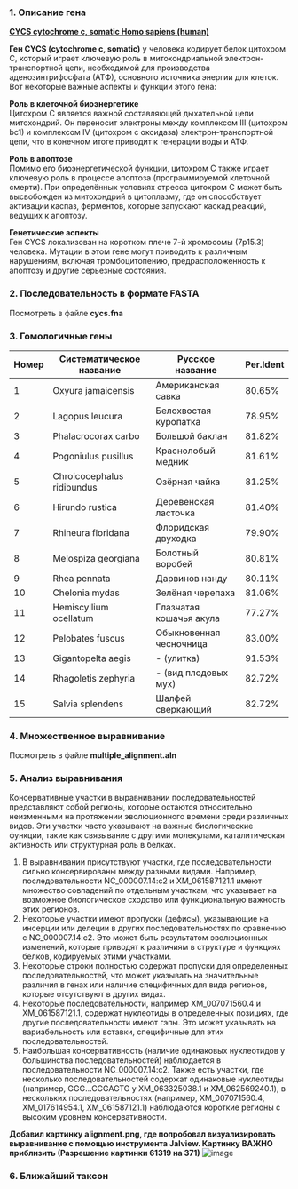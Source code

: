 ### 1. Описание гена
[**CYCS cytochrome c, somatic Homo sapiens (human)**](https://www.ncbi.nlm.nih.gov/gene/54205)

**Ген CYCS (cytochrome c, somatic)** у человека кодирует белок цитохром C, который играет ключевую роль в митохондриальной электрон-транспортной цепи, необходимой для производства аденозинтрифосфата (АТФ), основного источника энергии для клеток. Вот некоторые важные аспекты и функции этого гена:

**Роль в клеточной биоэнергетике** <br/>
Цитохром C является важной составляющей дыхательной цепи митохондрий. Он переносит электроны между комплексом III (цитохром bc1) и комплексом IV (цитохром c оксидаза) электрон-транспортной цепи, что в конечном итоге приводит к генерации воды и АТФ.

**Роль в апоптозе** <br/>
Помимо его биоэнергетической функции, цитохром C также играет ключевую роль в процессе апоптоза (программируемой клеточной смерти). При определённых условиях стресса цитохром C может быть высвобожден из митохондрий в цитоплазму, где он способствует активации каспаз, ферментов, которые запускают каскад реакций, ведущих к апоптозу.

**Генетические аспекты** <br/>
Ген CYCS локализован на коротком плече 7-й хромосомы (7p15.3) человека. Мутации в этом гене могут приводить к различным нарушениям, включая тромбоцитопению, предрасположенность к апоптозу и другие серьезные состояния.

### 2. Последовательность в формате FASTA

Посмотреть в файле **cycs.fna**

### 3. Гомологичные гены

| Номер | Систематическое название  | Русское название | Per.Ident |
| - | - | - | - |
| 1 | Oxyura jamaicensis | Американская савка | 80.65% |
| 2 | Lagopus leucura | Белохвостая куропатка | 78.95% |
| 3 | Phalacrocorax carbo | Большой баклан | 81.82% |
| 4 | Pogoniulus pusillus | Краснолобый медник | 81.61% |
| 5 | Chroicocephalus ridibundus | Озёрная чайка | 81.25% |
| 6 | Hirundo rustica | Деревенская ласточка | 81.40% |
| 7 | Rhineura floridana | Флоридская двуходка | 79.90% |
| 8 | Melospiza georgiana | Болотный воробей | 80.81% |
| 9 | Rhea pennata | Дарвинов нанду | 80.11% |
| 10 | Chelonia mydas | Зелёная черепаха | 81.06% |
| 11 | Hemiscyllium ocellatum  | Глазчатая кошачья акула | 77.27%	|
| 12 | Pelobates fuscus  | Обыкновенная чесночница | 83.00%	|
| 13 | Gigantopelta aegis | - (улитка) | 91.53% |
| 14 | Rhagoletis zephyria | - (вид плодовых мух) | 82.72% |
| 15 | Salvia splendens | Шалфей сверкающий | 82.72% |

### 4. Множественное выравнивание

Посмотреть в файле **multiple_alignment.aln**

### 5. Анализ выравнивания

Консервативные участки в выравнивании последовательностей представляют собой регионы, которые остаются относительно неизменными на протяжении эволюционного времени среди различных видов. Эти участки часто указывают на важные биологические функции, такие как связывание с другими молекулами, каталитическая активность или структурная роль в белках. <br/>

1) В выравнивании присутствуют участки, где последовательности сильно консервированы между разными видами. Например, последовательности NC_000007.14:c2 и XM_061587121.1 имеют множество совпадений по отдельным участкам, что указывает на возможное биологическое сходство или функциональную важность этих регионов. <br/>
3) Некоторые участки имеют пропуски (дефисы), указывающие на инсерции или делеции в других последовательностях по сравнению с NC_000007.14:c2. Это может быть результатом эволюционных изменений, которые приводят к различиям в структуре и функциях белков, кодируемых этими участками. <br/>
4) Некоторые строки полностью содержат пропуски для определенных последовательностей, что может указывать на значительные различия в генах или наличие специфичных для вида регионов, которые отсутствуют в других видах. <br/>
5) Некоторые последовательности, например XM_007071560.4 и XM_061587121.1, содержат нуклеотиды в определенных позициях, где другие последовательности имеют гэпы. Это может указывать на вариабельность или вставки, специфичные для этих последовательностей. <br/>
6) Наибольшая консервативность (наличие одинаковых нуклеотидов у большинства последовательностей) наблюдается в последовательности NC_000007.14:c2. Также есть участки, где несколько последовательностей содержат одинаковые нуклеотиды (например, GGG...CCGAGTG у XM_063325038.1 и XM_062569240.1), в нескольких последовательностях (например, XM_007071560.4, XM_017614954.1, XM_061587121.1) наблюдаются короткие регионы с высоким уровнем консервативности. <br/>

**Добавил картинку alignment.png, где попробовал визуализировать выравнивание с помощью инcтрумента Jalview. Картинку ВАЖНО приблизить (Разрешение картинки 61319 на 371)** 
![image](https://github.com/1Alex4949031/BioInformatics/assets/91533963/7a65dd7b-a403-4d97-a31a-68acf57c0a67)

### 6. Ближайший таксон

